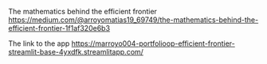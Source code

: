 The mathematics behind the efficient frontier https://medium.com/@arroyomatias19_69749/the-mathematics-behind-the-efficient-frontier-1f1af320e6b3

The link to the app https://marroyo004-portfolioop-efficient-frontier-streamlit-base-4yxdfk.streamlitapp.com/
